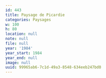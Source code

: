 ```yaml
---
id: 443
title: Paysage de Picardie
categories: Paysages
w: 100
h: 80
location: null
note: null
file: null
year: '1984'
year_start: 1984
year_end: null
image: null
uuid: 99965ab6-7c1d-49a3-8548-634eeb247bd0
---
```


